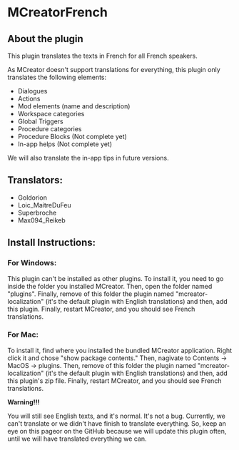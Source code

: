 # MCreatorFrench

## About the plugin
This plugin translates the texts in French for all French speakers.

As MCreator doesn't support translations for everything, this plugin only translates the following elements:

* Dialogues
* Actions
* Mod elements (name and description)
* Workspace categories
* Global Triggers
* Procedure categories
* Procedure Blocks (Not complete yet)
* In-app helps (Not complete yet)

We will also translate the in-app tips in future versions.


## Translators:
* Goldorion
* Loic_MaitreDuFeu
* Superbroche
* Max094_Reikeb


## Install Instructions:
### For Windows:
This plugin can't be installed as other plugins. To install it, you need to go inside the folder you installed MCreator. Then, open the folder named "plugins". Finally, remove of this folder the plugin named "mcreator-localization" (it's the default plugin with English translations) and then, add this plugin. Finally, restart MCreator, and you should see French translations.
### For Mac:
To install it, find where you installed the bundled MCreator application. Right click it and chose "show package contents." Then, nagivate to Contents -> MacOS -> plugins. Then, remove of this folder the plugin named "mcreator-localization" (it's the default plugin with English translations) and then, add this plugin's zip file. Finally, restart MCreator, and you should see French translations.

**Warning!!!**

You will still see English texts, and it's normal. It's not a bug. Currently, we can't translate or we didn't have finish to translate everything. So, keep an eye on this pageor on the GitHub because we will update this plugin often, until we will have translated everything we can.
